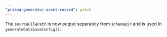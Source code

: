 ```yaml
---
"prisma-generator-accel-record": patch
---
```


The `sourceFilePath` is now output separately from `schemaDir` and is used in `generateDatabaseConfig()`.
